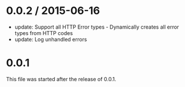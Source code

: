 0.0.2 / 2015-06-16
==================

- update: Support all HTTP Error types - Dynamically creates all error types from HTTP codes
- update: Log unhandled errors

0.0.1
=====

This file was started after the release of 0.0.1.
